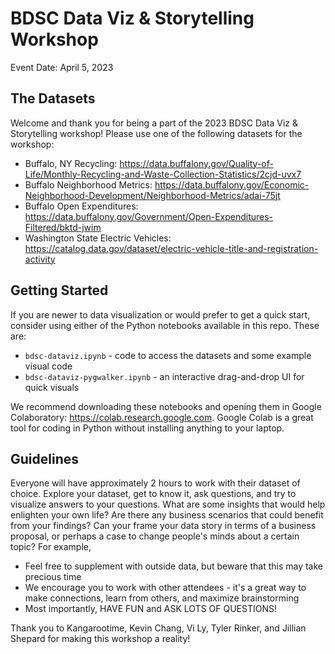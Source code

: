 # BDSC Data Viz & Storytelling Workshop
Event Date: April 5, 2023

## The Datasets

Welcome and thank you for being a part of the 2023 BDSC Data Viz & Storytelling workshop!
Please use one of the following datasets for the workshop:

- Buffalo, NY Recycling: https://data.buffalony.gov/Quality-of-Life/Monthly-Recycling-and-Waste-Collection-Statistics/2cjd-uvx7
- Buffalo Neighborhood Metrics: https://data.buffalony.gov/Economic-Neighborhood-Development/Neighborhood-Metrics/adai-75jt
- Buffalo Open Expenditures: https://data.buffalony.gov/Government/Open-Expenditures-Filtered/bktd-jwim
- Washington State Electric Vehicles: https://catalog.data.gov/dataset/electric-vehicle-title-and-registration-activity

## Getting Started

If you are newer to data visualization or would prefer to get a quick start, consider using either of the Python notebooks available in this repo. These are:

- `bdsc-dataviz.ipynb` - code to access the datasets and some example visual code
- `bdsc-dataviz-pygwalker.ipynb` - an interactive drag-and-drop UI for quick visuals

We recommend downloading these notebooks and opening them in Google Colaboratory: https://colab.research.google.com. Google Colab is a great tool for coding in Python without installing anything to your laptop.

## Guidelines

Everyone will have approximately 2 hours to work with their dataset of choice. Explore your dataset, get to know it, ask questions, and try to visualize answers to your questions. What are some insights that would help enlighten your own life? Are there any business scenarios that could benefit from your findings? Can your frame your data story in terms of a business proposal, or perhaps a case to change people's minds about a certain topic? For example, 

- Feel free to supplement with outside data, but beware that this may take precious time
- We encourage you to work with other attendees - it's a great way to make connections, learn from others, and maximize brainstorming
- Most importantly, HAVE FUN and ASK LOTS OF QUESTIONS!

Thank you to Kangarootime, Kevin Chang, Vi Ly, Tyler Rinker, and Jillian Shepard for making this workshop a reality!
